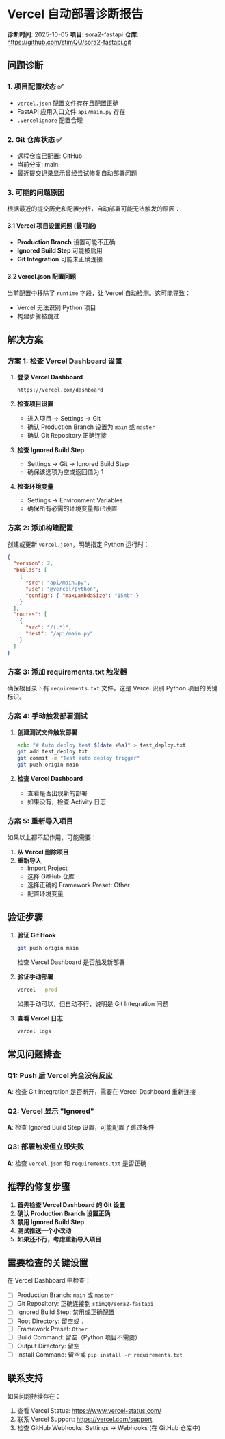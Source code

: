 # Vercel 自动部署诊断报告

**诊断时间**: 2025-10-05
**项目**: sora2-fastapi
**仓库**: https://github.com/stimQQ/sora2-fastapi.git

## 问题诊断

### 1. 项目配置状态 ✅
- `vercel.json` 配置文件存在且配置正确
- FastAPI 应用入口文件 `api/main.py` 存在
- `.vercelignore` 配置合理

### 2. Git 仓库状态 ✅
- 远程仓库已配置: GitHub
- 当前分支: main
- 最近提交记录显示曾经尝试修复自动部署问题

### 3. 可能的问题原因

根据最近的提交历史和配置分析，自动部署可能无法触发的原因：

#### 3.1 **Vercel 项目设置问题** (最可能)
- **Production Branch** 设置可能不正确
- **Ignored Build Step** 可能被启用
- **Git Integration** 可能未正确连接

#### 3.2 **vercel.json 配置问题**
当前配置中移除了 `runtime` 字段，让 Vercel 自动检测。这可能导致：
- Vercel 无法识别 Python 项目
- 构建步骤被跳过

## 解决方案

### 方案 1: 检查 Vercel Dashboard 设置

1. **登录 Vercel Dashboard**
   ```
   https://vercel.com/dashboard
   ```

2. **检查项目设置**
   - 进入项目 -> Settings -> Git
   - 确认 Production Branch 设置为 `main` 或 `master`
   - 确认 Git Repository 正确连接

3. **检查 Ignored Build Step**
   - Settings -> Git -> Ignored Build Step
   - 确保该选项为空或返回值为 1

4. **检查环境变量**
   - Settings -> Environment Variables
   - 确保所有必需的环境变量都已设置

### 方案 2: 添加构建配置

创建或更新 `vercel.json`，明确指定 Python 运行时：

```json
{
  "version": 2,
  "builds": [
    {
      "src": "api/main.py",
      "use": "@vercel/python",
      "config": { "maxLambdaSize": "15mb" }
    }
  ],
  "routes": [
    {
      "src": "/(.*)",
      "dest": "/api/main.py"
    }
  ]
}
```

### 方案 3: 添加 requirements.txt 触发器

确保根目录下有 `requirements.txt` 文件，这是 Vercel 识别 Python 项目的关键标识。

### 方案 4: 手动触发部署测试

1. **创建测试文件触发部署**
   ```bash
   echo "# Auto deploy test $(date +%s)" > test_deploy.txt
   git add test_deploy.txt
   git commit -m "Test auto deploy trigger"
   git push origin main
   ```

2. **检查 Vercel Dashboard**
   - 查看是否出现新的部署
   - 如果没有，检查 Activity 日志

### 方案 5: 重新导入项目

如果以上都不起作用，可能需要：

1. **从 Vercel 删除项目**
2. **重新导入**
   - Import Project
   - 选择 GitHub 仓库
   - 选择正确的 Framework Preset: Other
   - 配置环境变量

## 验证步骤

1. **验证 Git Hook**
   ```bash
   git push origin main
   ```
   检查 Vercel Dashboard 是否触发新部署

2. **验证手动部署**
   ```bash
   vercel --prod
   ```
   如果手动可以，但自动不行，说明是 Git Integration 问题

3. **查看 Vercel 日志**
   ```bash
   vercel logs
   ```

## 常见问题排查

### Q1: Push 后 Vercel 完全没有反应
**A**: 检查 Git Integration 是否断开，需要在 Vercel Dashboard 重新连接

### Q2: Vercel 显示 "Ignored"
**A**: 检查 Ignored Build Step 设置，可能配置了跳过条件

### Q3: 部署触发但立即失败
**A**: 检查 `vercel.json` 和 `requirements.txt` 是否正确

## 推荐的修复步骤

1. **首先检查 Vercel Dashboard 的 Git 设置**
2. **确认 Production Branch 设置正确**
3. **禁用 Ignored Build Step**
4. **测试推送一个小改动**
5. **如果还不行，考虑重新导入项目**

## 需要检查的关键设置

在 Vercel Dashboard 中检查：
- [ ] Production Branch: `main` 或 `master`
- [ ] Git Repository: 正确连接到 `stimQQ/sora2-fastapi`
- [ ] Ignored Build Step: 禁用或正确配置
- [ ] Root Directory: 留空或 `.`
- [ ] Framework Preset: `Other`
- [ ] Build Command: 留空（Python 项目不需要）
- [ ] Output Directory: 留空
- [ ] Install Command: 留空或 `pip install -r requirements.txt`

## 联系支持

如果问题持续存在：
1. 查看 Vercel Status: https://www.vercel-status.com/
2. 联系 Vercel Support: https://vercel.com/support
3. 检查 GitHub Webhooks: Settings -> Webhooks (在 GitHub 仓库中)